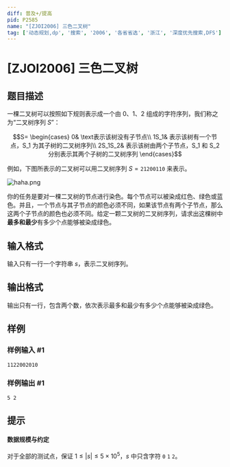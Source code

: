 ```yaml
---
diff: 普及+/提高
pid: P2585
name: "[ZJOI2006] 三色二叉树"
tag: ['动态规划,dp', '搜索', '2006', '各省省选', '浙江', '深度优先搜索,DFS']
---
```

# [ZJOI2006] 三色二叉树
## 题目描述

一棵二叉树可以按照如下规则表示成一个由 $0$、$1$、$2$ 组成的字符序列，我们称之为“二叉树序列 $S$”：

$$S=
\begin{cases}
0& \text表示该树没有子节点\\
1S_1& 表示该树有一个节点，S_1 为其子树的二叉树序列\\
2S_1S_2& 表示该树由两个子节点，S_1 和 S_2 分别表示其两个子树的二叉树序列
\end{cases}$$

例如，下图所表示的二叉树可以用二叉树序列 $S=\texttt{21200110}$ 来表示。

![haha.png](https://i.loli.net/2020/04/27/Ijw8ZEWCKH2rtJG.png)

你的任务是要对一棵二叉树的节点进行染色。每个节点可以被染成红色、绿色或蓝色。并且，一个节点与其子节点的颜色必须不同，如果该节点有两个子节点，那么这两个子节点的颜色也必须不同。给定一颗二叉树的二叉树序列，请求出这棵树中**最多和最少**有多少个点能够被染成绿色。
## 输入格式

输入只有一行一个字符串 $s$，表示二叉树序列。
## 输出格式

输出只有一行，包含两个数，依次表示最多和最少有多少个点能够被染成绿色。
## 样例

### 样例输入 #1
```
1122002010
```
### 样例输出 #1
```
5 2
```
## 提示

#### 数据规模与约定

对于全部的测试点，保证 $1 \leq |s| \leq 5 \times 10^5$，$s$ 中只含字符 `0` `1` `2`。

